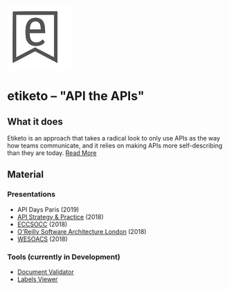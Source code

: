 ![](resources/etiketo-v1-small-trans.png)

# etiketo – "API the APIs"

## What it does

Etiketo is an approach that takes a radical look to only use APIs as the way how teams communicate, and it relies on making APIs more self-describing than they are today. [Read More](http://www.pautasso.info/talks/2018/2018-WESOACS-APIlabels/#/title)

## Material

### Presentations

* API Days Paris (2019)
* [API Strategy & Practice](https://github.com/dret/API-Labels/tree/master/presentations/API-Strat-2018) (2018)
* [ECCSOCC](https://github.com/dret/API-Labels/tree/master/presentations/ECSOCC2018) (2018)
* [O'Reilly Software Architecture London](https://github.com/dret/API-Labels/tree/master/presentations/SA-2018) (2018)
* [WESOACS](https://github.com/dret/API-Labels/tree/master/presentations/WESOACS2018) (2018)

### Tools (currently in Development)

* [Document Validator](https://labs.xwaay.net/labels-validator)
* [Labels Viewer](https://labs.xwaay.net/labels-viewer)

